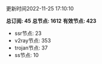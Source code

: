 更新时间2022-11-25 17:10:10

**总订阅: 45**
**总节点: 1612**
**有效节点: 423**
- ssr节点: 23
- v2ray节点: 353
- trojan节点: 37
- ss节点: 10
